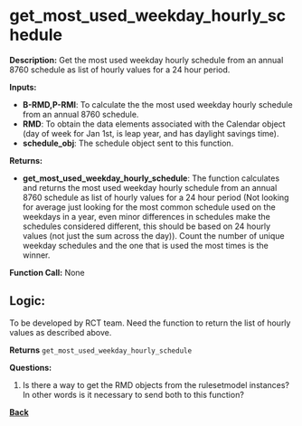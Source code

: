 # get_most_used_weekday_hourly_schedule

**Description:** Get the most used weekday hourly schedule from an annual 8760 schedule as list of hourly values for a 24 hour period.

**Inputs:**  
- **B-RMD,P-RMI**: To calculate the the most used weekday hourly schedule from an annual 8760 schedule.   
- **RMD**: To obtain the data elements associated with the Calendar object (day of week for Jan 1st, is leap year, and has daylight savings time). 
- **schedule_obj**: The schedule object sent to this function.  

**Returns:**  
- **get_most_used_weekday_hourly_schedule**: The function calculates and returns the most used weekday hourly schedule from an annual 8760 schedule as list of hourly values for a 24 hour period (Not looking for average just looking for the most common schedule used on the weekdays in a year, even minor differences in schedules make the schedules considered different, this should be based on 24 hourly values (not just the sum across the day)). Count the number of unique weekday schedules and the one that is used the most times is the winner.
 
**Function Call:**  None

## Logic:    
To be developed by RCT team. Need the function to return the list of hourly values as described above.  

**Returns** `get_most_used_weekday_hourly_schedule`  

**Questions:**  
1. Is there a way to get the RMD objects from the rulesetmodel instances? In other words is it necessary to send both to this function?

**[Back](../_toc.md)**
